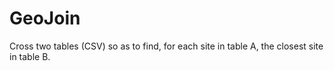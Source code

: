 # GeoJoin
Cross two tables (CSV) so as to find, for each site in table A, the closest site in table B.
